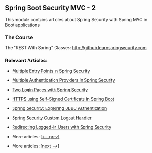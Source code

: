 ## Spring Boot Security MVC - 2

This module contains articles about Spring Security with Spring MVC in Boot applications

### The Course

The "REST With Spring" Classes: http://github.learnspringsecurity.com

### Relevant Articles:

- [Multiple Entry Points in Spring Security](docs/SpringSecurity_MultipleEntryPoints.md)
- [Multiple Authentication Providers in Spring Security](docs/SpringSecurity_MultipleAuthProviders.md)
- [Two Login Pages with Spring Security](docs/SpringSecurity_TwoLoginPages.md)
- [HTTPS using Self-Signed Certificate in Spring Boot](docs/SpringSecurity_HttpsSelfSignedCertificate.md)
- [Spring Security: Exploring JDBC Authentication](docs/SpringSecurity_JdbcAuthentication.md)
- [Spring Security Custom Logout Handler](docs/SpringSecurity_CustomLogoutHandler.md)
- [Redirecting Logged-in Users with Spring Security](docs/SpringSecurity_RedirectLoggedIn.md)

- More articles: [[<-- prev]](../spring-security-web-boot-1/README.md)
- More articles: [[next -->]](../spring-security-web-boot-3/README.md)
